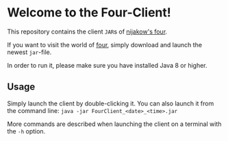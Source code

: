 # Welcome to the Four-Client!
This repository contains the client ``JAR``s of [nijakow's four](https:www.github.com/nijakow/four).

If you want to visit the world of [four], simply download and launch the newest `jar`-file.

In order to run it, please make sure you have installed Java 8 or higher.

## Usage
Simply launch the client by double-clicking it. You can also launch it from the command line:
``java -jar FourClient_<date>_<time>.jar``

More commands are described when launching the client on a terminal with the ``-h`` option.

[four]: https://www.github.com/nijakow/four
